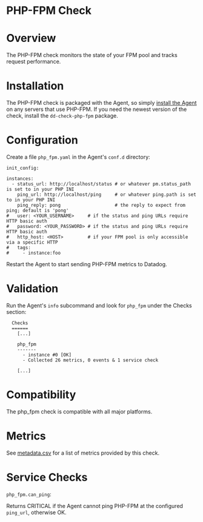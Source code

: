 # PHP-FPM Check

# Overview

The PHP-FPM check monitors the state of your FPM pool and tracks request performance.

# Installation

The PHP-FPM check is packaged with the Agent, so simply [install the Agent](https://app.datadoghq.com/account/settings#agent) on any servers that use PHP-FPM. If you need the newest version of the check, install the `dd-check-php-fpm` package.

# Configuration

Create a file `php_fpm.yaml` in the Agent's `conf.d` directory:

```
init_config:

instances: 
  - status_url: http://localhost/status # or whatever pm.status_path is set to in your PHP INI
    ping_url: http://localhost/ping     # or whatever ping.path is set to in your PHP INI
    ping_reply: pong                    # the reply to expect from ping; default is 'pong'
#   user: <YOUR_USERNAME>     # if the status and ping URLs require HTTP basic auth
#   password: <YOUR_PASSWORD> # if the status and ping URLs require HTTP basic auth
#   http_host: <HOST>         # if your FPM pool is only accessible via a specific HTTP 
#   tags:
#     - instance:foo
```

Restart the Agent to start sending PHP-FPM metrics to Datadog.

# Validation

Run the Agent's `info` subcommand and look for `php_fpm` under the Checks section:

```
  Checks
  ======
    [...]

    php_fpm
    -------
      - instance #0 [OK]
      - Collected 26 metrics, 0 events & 1 service check

    [...]
```

# Compatibility

The php_fpm check is compatible with all major platforms.

# Metrics 

See [metadata.csv](https://github.com/DataDog/integrations-core/blob/masterphp_fpm/metadata.csv) for a list of metrics provided by this check.

# Service Checks

`php_fpm.can_ping`:

Returns CRITICAL if the Agent cannot ping PHP-FPM at the configured `ping_url`, otherwise OK.